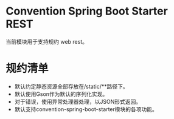 # Convention Spring Boot Starter REST

当前模块用于支持规约 web rest。

# 规约清单

- 默认约定静态资源全部存放在/static/**路径下。
- 默认使用Gson作为默认的序列化实现。
- 对于错误，使用异常处理器处理，以JSON形式返回。
- 默认支持convention-spring-boot-starter模块的各项功能。